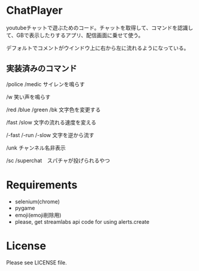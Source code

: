 # ChatPlayer
youtubeチャットで遊ぶためのコード。チャットを取得して、コマンドを認識して、GBで表示したりするアプリ、配信画面に乗せて使う。

デフォルトでコメントがウインドウ上に右から左に流れるようになっている。

## 実装済みのコマンド
/police /medic サイレンを鳴らす

/w 笑い声を鳴らす

/red /blue /green /bk 文字色を変更する

/fast /slow 文字の流れる速度を変える

/-fast /-run /-slow 文字を逆から流す

/unk チャンネル名非表示

/sc /superchat　スパチャが投げられるやつ

# Requirements
- selenium(chrome)
- pygame
- emoji(emoji削除用)
- please, get streamlabs api code for using alerts.create

# License
Please see LICENSE file.
